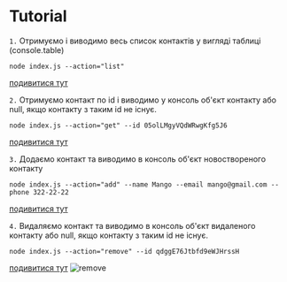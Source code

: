 # Tutorial

`1.` Отримуємо і виводимо весь список контактів у вигляді таблиці (console.table)

```
node index.js --action="list"
```

[подивитися тут](https://ibb.co/7Yt2Yq4)

`2.` Отримуємо контакт по id і виводимо у консоль об'єкт контакту або null, якщо контакту з таким id не існує.

```
node index.js --action="get" --id 05olLMgyVQdWRwgKfg5J6
```

[подивитися тут](https://ibb.co/n7yqKqM)

`3.` Додаємо контакт та виводимо в консоль об'єкт новоствореного контакту

```
node index.js --action="add" --name Mango --email mango@gmail.com --phone 322-22-22
```

[подивитися тут](https://ibb.co/vYRcfQq)

`4.` Видаляємо контакт та виводимо в консоль об'єкт видаленого контакту або null, якщо контакту з таким id не існує.

```
node index.js --action="remove" --id qdggE76Jtbfd9eWJHrssH
```

[подивитися тут](https://ibb.co/rGhD1mR)
![remove](https://i.ibb.co/JRTDMKw/remove.png)